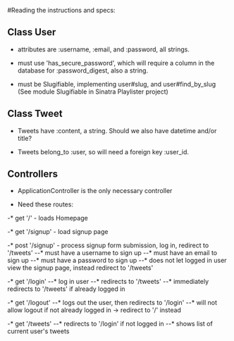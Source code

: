 #Reading the instructions and specs:

## Class User
* attributes are :username, :email, and :password, all strings.

* must use 'has_secure_password', which will require a column in the 
database for :password_digest, also a string.

* must be Slugifiable, implementing user#slug, and user#find_by_slug  
(See module Slugifiable in Sinatra Playlister project)

## Class Tweet
* Tweets have :content, a string.  Should we also have datetime and/or title?

* Tweets belong_to :user, so will need a foreign key :user_id.

## Controllers
* ApplicationController is the only necessary controller

* Need these routes:

-* get '/' - loads Homepage

-* get '/signup' - load signup page

-* post '/signup' - process signup form submission, log in, redirect to '/tweets'
--* must have a username to sign up
--* must have an email to sign up
--* must have a password to sign up
--* does not let logged in user view the signup page, instead redirect to '/tweets'

-* get '/login'
--* log in user
--* redirects to '/tweets'
--* immediately redirects to '/tweets' if already logged in

-* get '/logout'
--* logs out the user, then redirects to '/login'
--* will not allow logout if not already logged in -> redirect to '/' instead

-* get '/tweets'
--* redirects to '/login' if not logged in
--* shows list of current user's tweets

